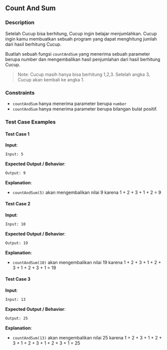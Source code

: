 ## Count And Sum

### Description

Setelah Cucup bisa berhitung, Cucup ingin belajar menjumlahkan. Cucup ingin kamu membuatkan sebuah program yang dapat menghitung jumlah dari hasil berhitung Cucup.

Buatlah sebuah fungsi `countAndSum` yang menerima sebuah parameter berupa number dan mengembalikan hasil penjumlahan dari hasil berhitung Cucup.

> Note: Cucup masih hanya bisa berhitung 1,2,3. Setelah angka 3, Cucup akan kembali ke angka 1.

### Constraints

- `countAndSum` hanya menerima parameter berupa `number`
- `countAndSum` hanya menerima parameter berupa bilangan bulat positif.

### Test Case Examples

#### Test Case 1

**Input**:

```txt
Input: 5
```

**Expected Output / Behavior**:

```txt
Output: 9
```

**Explanation**:

- `countAndSum(5)` akan mengembalikan nilai 9 karena 1 + 2 + 3 + 1 + 2 = 9

#### Test Case 2

**Input**:

```txt
Input: 10
```

**Expected Output / Behavior**:

```txt
Output: 19
```

**Explanation**:

- `countAndSum(10)` akan mengembalikan nilai 19 karena 1 + 2 + 3 + 1 + 2 + 3 + 1 + 2 + 3 + 1 = 19

#### Test Case 3

**Input**:

```txt
Input: 13
```

**Expected Output / Behavior**:

```txt
Output: 25
```

**Explanation**:

- `countAndSum(13)` akan mengembalikan nilai 25 karena 1 + 2 + 3 + 1 + 2 + 3 + 1 + 2 + 3 + 1 + 2 + 3 + 1 = 25
